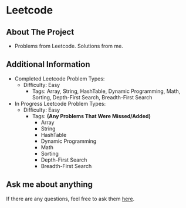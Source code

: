 # Leetcode

## About The Project
- Problems from Leetcode. Solutions from me.
## Additional Information
- Completed Leetcode Problem Types:
  - Difficulty: Easy
    - Tags: Array, String, HashTable, Dynamic Programming, Math, Sorting, Depth-First Search, Breadth-First Search
- In Progress Leetcode Problem Types:
  - Difficulty: Easy
    - Tags: **(Any Problems That Were Missed/Added)**
      - Array
      - String
      - HashTable
      - Dynamic Programming
      - Math
      - Sorting
      - Depth-First Search
      - Breadth-First Search 
  
## Ask me about anything
If there are any questions, feel free to ask them [here](https://github.com/ChibiKev/Leetcode/issues).